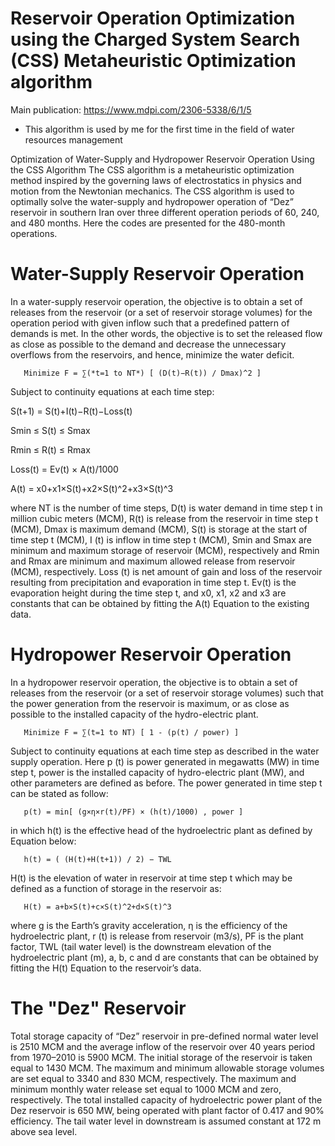 
# Reservoir Operation Optimization using the Charged System Search (CSS) Metaheuristic Optimization algorithm

Main publication: https://www.mdpi.com/2306-5338/6/1/5

* This algorithm is used by me for the first time in the field of water resources management

Optimization of Water-Supply and Hydropower Reservoir Operation Using the CSS Algorithm
The CSS algorithm is a metaheuristic optimization method inspired by the governing laws of electrostatics in physics and motion from the Newtonian mechanics. The CSS algorithm is used to optimally solve the water-supply and hydropower operation of “Dez” reservoir in southern Iran over three different operation periods of 60, 240, and 480 months. Here the codes are presented for the 480-month operations.


# Water-Supply Reservoir Operation
In a water-supply reservoir operation, the objective is to obtain a set of releases from the reservoir (or a set of reservoir storage volumes) for the operation period with given inflow such that a predefined pattern of demands is met. In the other words, the objective is to set the released flow as close as possible to the demand and decrease the unnecessary overflows from the reservoirs, and hence, minimize the water deficit.

       Minimize F = ∑(*t=1 to NT*) [ (D(t)−R(t)) / Dmax)^2 ]


Subject to continuity equations at each time step:


S(t+1) = S(t)+I(t)−R(t)−Loss(t)

Smin ≤ S(t) ≤ Smax

Rmin ≤ R(t) ≤ Rmax

Loss(t) = Ev(t) × A(t)/1000

A(t) = x0+x1×S(t)+x2×S(t)^2+x3×S(t)^3


where NT is the number of time steps, D(t) is water demand in time step t in million cubic meters (MCM), R(t) is release from the reservoir in time step t (MCM), Dmax is maximum demand (MCM), S(t) is storage at the start of time step t (MCM), I (t) is inflow in time step t (MCM), Smin and Smax are minimum and maximum storage of reservoir (MCM), respectively and Rmin and Rmax are minimum and maximum allowed release from reservoir (MCM), respectively. Loss (t) is net amount of gain and loss of the reservoir resulting from precipitation and evaporation in time step t. Ev(t) is the evaporation height during the time step t, and x0, x1, x2 and x3 are constants that can be obtained by fitting the A(t) Equation to the existing data.

# Hydropower Reservoir Operation
In a hydropower reservoir operation, the objective is to obtain a set of releases from the reservoir (or a set of reservoir storage volumes) such that the power generation from the reservoir is maximum, or as close as possible to the installed capacity of the hydro-electric plant.


       Minimize F = ∑(t=1 to NT) [ 1 - (p(t) / power) ]


Subject to continuity equations at each time step as described in the water supply operation. Here p (t) is power generated in megawatts (MW) in time step t, power is the installed capacity of hydro-electric plant (MW), and other parameters are defined as before. The power generated in time step t can be stated as follow:


       p(t) = min[ (g×η×r(t)/PF) × (h(t)/1000) , power ]


in which h(t) is the effective head of the hydroelectric plant as defined by Equation below:


       h(t) = ( (H(t)+H(t+1)) / 2) − TWL


H(t) is the elevation of water in reservoir at time step t which may be defined as a function of storage in the reservoir as:


       H(t) = a+b×S(t)+c×S(t)^2+d×S(t)^3


where g is the Earth’s gravity acceleration, η is the efficiency of the hydroelectric plant, r (t) is release from reservoir (m3/s), PF is the plant factor, TWL (tail water level) is the downstream elevation of the hydroelectric plant (m), a, b, c and d are constants that can be obtained by fitting the H(t) Equation to the reservoir’s data.


# The "Dez" Reservoir

Total storage capacity of “Dez” reservoir in pre-defined normal water level is 2510 MCM and the average inflow of the reservoir over 40 years period from 1970–2010 is 5900 MCM. The initial storage of the reservoir is taken equal to 1430 MCM. The maximum and minimum allowable storage volumes are set equal to 3340 and 830 MCM, respectively. The maximum and minimum monthly water release set equal to 1000 MCM and zero, respectively. The total installed capacity of hydroelectric power plant of the Dez reservoir is 650 MW, being operated with plant factor of 0.417 and 90% efficiency. The tail water level in downstream is assumed constant at 172 m above sea level.
